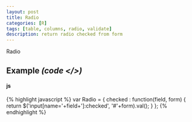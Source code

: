 ```yaml
---
layout: post
title: Radio
categories: [R]
tags: [table, columns, radio, validate]
description: return radio checked from form
---
```


Radio

## Example <i>(code </>)</i>

#### js

{% highlight javascript %}
var Radio = {
	checked : function(field, form) {
		return $('input[name='+field+']:checked', '#'+form).val();
	}
};
{% endhighlight %}
